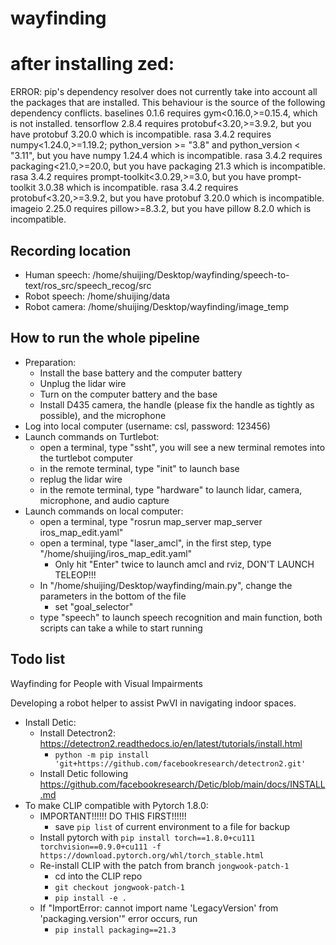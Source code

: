 # wayfinding

# after installing zed:
ERROR: pip's dependency resolver does not currently take into account all the packages that are installed. This behaviour is the source of the following dependency conflicts.
baselines 0.1.6 requires gym<0.16.0,>=0.15.4, which is not installed.
tensorflow 2.8.4 requires protobuf<3.20,>=3.9.2, but you have protobuf 3.20.0 which is incompatible.
rasa 3.4.2 requires numpy<1.24.0,>=1.19.2; python_version >= "3.8" and python_version < "3.11", but you have numpy 1.24.4 which is incompatible.
rasa 3.4.2 requires packaging<21.0,>=20.0, but you have packaging 21.3 which is incompatible.
rasa 3.4.2 requires prompt-toolkit<3.0.29,>=3.0, but you have prompt-toolkit 3.0.38 which is incompatible.
rasa 3.4.2 requires protobuf<3.20,>=3.9.2, but you have protobuf 3.20.0 which is incompatible.
imageio 2.25.0 requires pillow>=8.3.2, but you have pillow 8.2.0 which is incompatible.

## Recording location
- Human speech: /home/shuijing/Desktop/wayfinding/speech-to-text/ros_src/speech_recog/src
- Robot speech: /home/shuijing/data
- Robot camera: /home/shuijing/Desktop/wayfinding/image_temp

## How to run the whole pipeline
- Preparation:
  - Install the base battery and the computer battery
  - Unplug the lidar wire
  - Turn on the computer battery and the base
  - Install D435 camera, the handle (please fix the handle as tightly as possible), and the microphone
- Log into local computer (username: csl, password: 123456)
- Launch commands on Turtlebot:
  - open a terminal, type "ssht", you will see a new terminal remotes into the turtlebot computer
  - in the remote terminal, type "init" to launch base
  - replug the lidar wire
  - in the remote terminal, type "hardware" to launch lidar, camera, microphone, and audio capture
- Launch commands on local computer:
  - open a terminal, type "rosrun map_server map_server iros_map_edit.yaml"
  - open a terminal, type "laser_amcl", in the first step, type "/home/shuijing/iros_map_edit.yaml"
    - Only hit "Enter" twice to launch amcl and rviz, DON'T LAUNCH TELEOP!!!
  - In "/home/shuijing/Desktop/wayfinding/main.py", change the parameters in the bottom of the file
    - set "goal_selector"
  - type "speech" to launch speech recognition and main function, both scripts can take a while to start running

## Todo list

Wayfinding for People with Visual Impairments

Developing a robot helper to assist PwVI in navigating indoor spaces.

- Install Detic:
  - Install Detectron2: https://detectron2.readthedocs.io/en/latest/tutorials/install.html
    - `python -m pip install 'git+https://github.com/facebookresearch/detectron2.git'`
  - Install Detic following https://github.com/facebookresearch/Detic/blob/main/docs/INSTALL.md
- To make CLIP compatible with Pytorch 1.8.0:
  - IMPORTANT!!!!!! DO THIS FIRST!!!!!!
    - save `pip list` of current environment to a file for backup
  - Install pytorch with 
    `pip install torch==1.8.0+cu111 torchvision==0.9.0+cu111 -f https://download.pytorch.org/whl/torch_stable.html`
  - Re-install CLIP with the patch from branch `jongwook-patch-1`
    - cd into the CLIP repo
    - `git checkout jongwook-patch-1`
    - `pip install -e .`
  - If "ImportError: cannot import name 'LegacyVersion' from 'packaging.version'" error occurs, run
    - `pip install packaging==21.3`
